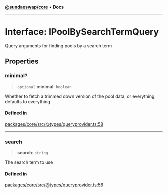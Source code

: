 [**@sundaeswap/core**](../../README.md) • **Docs**

***

# Interface: IPoolBySearchTermQuery

Query arguments for finding pools by a search term

## Properties

### minimal?

> `optional` **minimal**: `boolean`

Whether to fetch a trimmed down version of the pool data, or everything; defaults to everything

#### Defined in

[packages/core/src/@types/queryprovider.ts:58](https://github.com/SundaeSwap-finance/sundae-sdk/blob/main/packages/core/src/@types/queryprovider.ts#L58)

***

### search

> **search**: `string`

The search term to use

#### Defined in

[packages/core/src/@types/queryprovider.ts:56](https://github.com/SundaeSwap-finance/sundae-sdk/blob/main/packages/core/src/@types/queryprovider.ts#L56)
